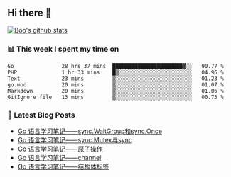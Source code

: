 ## Hi there 👋

[![Boo's github stats](https://github-readme-stats.vercel.app/api?username=0xAiKang)](https://github.com/anuraghazra/github-readme-stats)

<!-- [![Most Used Langs](https://github-readme-stats.vercel.app/api/top-langs/?username=0xAiKang)](https://github.com/anuraghazra/github-readme-stats) -->

### 📊 This week I spent my time on
<!--START_SECTION:waka-->

```text
Go               28 hrs 37 mins  ██████████████████████▓░░   90.77 %
PHP              1 hr 33 mins    █▒░░░░░░░░░░░░░░░░░░░░░░░   04.96 %
Text             23 mins         ▒░░░░░░░░░░░░░░░░░░░░░░░░   01.23 %
go.mod           20 mins         ▒░░░░░░░░░░░░░░░░░░░░░░░░   01.07 %
Markdown         20 mins         ▒░░░░░░░░░░░░░░░░░░░░░░░░   01.06 %
GitIgnore file   13 mins         ▒░░░░░░░░░░░░░░░░░░░░░░░░   00.73 %
```

<!--END_SECTION:waka-->

### 📕 Latest Blog Posts
<!-- BLOG-POST-LIST:START -->
- [Go 语言学习笔记——sync.WaitGroup和sync.Once](https://www.0x2beace.com/go-language-study-notes-sync-Mutex-and-sync-WaitGroup-and-sync-Once/)
- [Go 语言学习笔记——sync.Mutex与sync](https://www.0x2beace.com/go-language-study-notes-sync-Mutex-and-sync/)
- [Go 语言学习笔记——原子操作](https://www.0x2beace.com/go-language-study-notes-atomic-operation/)
- [Go 语言学习笔记——channel](https://www.0x2beace.com/go-language-study-notes-channel/)
- [Go 语言学习笔记——结构体标签](https://www.0x2beace.com/go-language-study-notes-struct-tag/)
<!-- BLOG-POST-LIST:END -->

